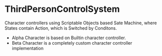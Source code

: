 # ThirdPersonControlSystem
Character controllers using Scriptable Objects based Sate Machine, where States contain Action, which is Switched by Conditons. 
- Alpha Character is based on Builtin character controller. 
- Beta Character is a completely custom character controller implementation
